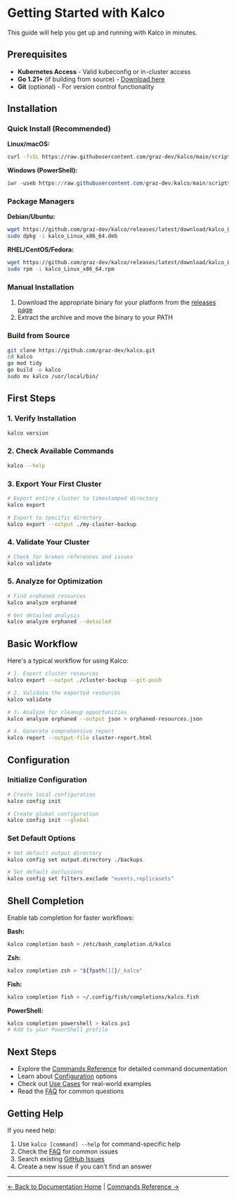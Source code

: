 # Getting Started with Kalco

This guide will help you get up and running with Kalco in minutes.

## Prerequisites

- **Kubernetes Access** - Valid kubeconfig or in-cluster access
- **Go 1.21+** (if building from source) - [Download here](https://golang.org/dl/)
- **Git** (optional) - For version control functionality

## Installation

### Quick Install (Recommended)

**Linux/macOS:**
```bash
curl -fsSL https://raw.githubusercontent.com/graz-dev/kalco/main/scripts/install.sh | bash
```

**Windows (PowerShell):**
```powershell
iwr -useb https://raw.githubusercontent.com/graz-dev/kalco/main/scripts/install.ps1 | iex
```

### Package Managers

**Debian/Ubuntu:**
```bash
wget https://github.com/graz-dev/kalco/releases/latest/download/kalco_Linux_x86_64.deb
sudo dpkg -i kalco_Linux_x86_64.deb
```

**RHEL/CentOS/Fedora:**
```bash
wget https://github.com/graz-dev/kalco/releases/latest/download/kalco_Linux_x86_64.rpm
sudo rpm -i kalco_Linux_x86_64.rpm
```

### Manual Installation

1. Download the appropriate binary for your platform from the [releases page](https://github.com/graz-dev/kalco/releases)
2. Extract the archive and move the binary to your PATH

### Build from Source

```bash
git clone https://github.com/graz-dev/kalco.git
cd kalco
go mod tidy
go build -o kalco
sudo mv kalco /usr/local/bin/
```

## First Steps

### 1. Verify Installation

```bash
kalco version
```

### 2. Check Available Commands

```bash
kalco --help
```

### 3. Export Your First Cluster

```bash
# Export entire cluster to timestamped directory
kalco export

# Export to specific directory
kalco export --output ./my-cluster-backup
```

### 4. Validate Your Cluster

```bash
# Check for broken references and issues
kalco validate
```

### 5. Analyze for Optimization

```bash
# Find orphaned resources
kalco analyze orphaned

# Get detailed analysis
kalco analyze orphaned --detailed
```

## Basic Workflow

Here's a typical workflow for using Kalco:

```bash
# 1. Export cluster resources
kalco export --output ./cluster-backup --git-push

# 2. Validate the exported resources
kalco validate

# 3. Analyze for cleanup opportunities
kalco analyze orphaned --output json > orphaned-resources.json

# 4. Generate comprehensive report
kalco report --output-file cluster-report.html
```

## Configuration

### Initialize Configuration

```bash
# Create local configuration
kalco config init

# Create global configuration
kalco config init --global
```

### Set Default Options

```bash
# Set default output directory
kalco config set output.directory ./backups

# Set default exclusions
kalco config set filters.exclude "events,replicasets"
```

## Shell Completion

Enable tab completion for faster workflows:

**Bash:**
```bash
kalco completion bash > /etc/bash_completion.d/kalco
```

**Zsh:**
```bash
kalco completion zsh > "${fpath[1]}/_kalco"
```

**Fish:**
```bash
kalco completion fish > ~/.config/fish/completions/kalco.fish
```

**PowerShell:**
```powershell
kalco completion powershell > kalco.ps1
# Add to your PowerShell profile
```

## Next Steps

- Explore the [Commands Reference](commands/index.md) for detailed command documentation
- Learn about [Configuration](configuration.md) options
- Check out [Use Cases](use-cases.md) for real-world examples
- Read the [FAQ](faq.md) for common questions

## Getting Help

If you need help:

1. Use `kalco [command] --help` for command-specific help
2. Check the [FAQ](faq.md) for common issues
3. Search existing [GitHub Issues](https://github.com/graz-dev/kalco/issues)
4. Create a new issue if you can't find an answer

---

[← Back to Documentation Home](index.md) | [Commands Reference →](commands/index.md)